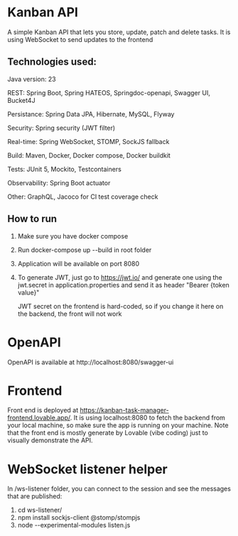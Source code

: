 # Kanban API

A simple Kanban API that lets you store, update, patch and delete tasks. It is using WebSocket to send updates to the frontend

## Technologies used:

Java version: 23

REST: Spring Boot, Spring HATEOS, Springdoc-openapi, Swagger UI, Bucket4J

Persistance: Spring Data JPA, Hibernate, MySQL, Flyway

Security: Spring security (JWT filter)

Real-time: Spring WebSocket, STOMP, SockJS fallback

Build: Maven, Docker, Docker compose, Docker buildkit

Tests: JUnit 5, Mockito, Testcontainers

Observability: Spring Boot actuator

Other: GraphQL, Jacoco for CI test coverage check

## How to run

1. Make sure you have docker compose
2. Run docker-compose up --build in root folder
3. Application will be available on port 8080 
4. To generate JWT, just go to https://jwt.io/ and generate one using the jwt.secret in application.properties and send it as header "Bearer {token value}"

   JWT secret on the frontend is hard-coded, so if you change it here on the backend, the front will not work

# OpenAPI

OpenAPI is available at http://localhost:8080/swagger-ui

# Frontend

Front end is deployed at https://kanban-task-manager-frontend.lovable.app/. It is using localhost:8080 to fetch the backend from your local machine, so make sure the app is running on your machine.
Note that the front end is mostly generate by Lovable (vibe coding) just to visually demonstrate the API.

# WebSocket listener helper

In /ws-listener folder, you can connect to the session and see the messages that are published:

1. cd ws-listener/
2. npm install sockjs-client @stomp/stompjs
3. node --experimental-modules listen.js
